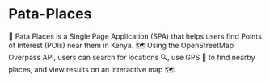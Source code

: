 # Pata-Places
🚀 Pata Places is a Single Page Application (SPA) that helps users find Points of Interest (POIs) near them in Kenya. 🗺️ Using the OpenStreetMap Overpass API, users can search for locations 🔍, use GPS 📍 to find nearby places, and view results on an interactive map 🗺️.

